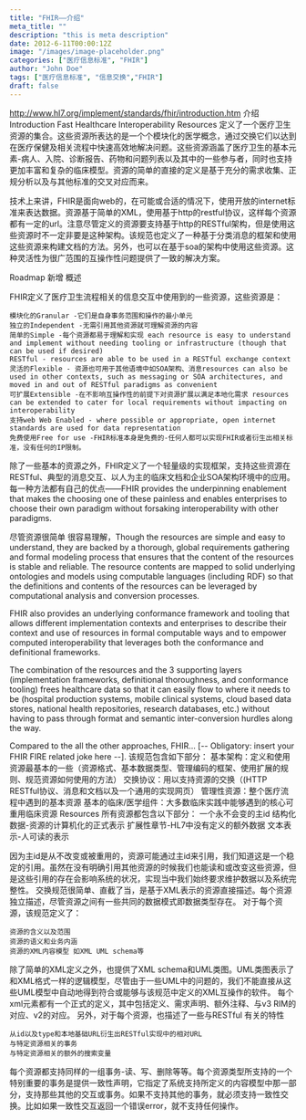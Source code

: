 ```yaml
---
title: "FHIR——介绍"
meta_title: ""
description: "this is meta description"
date: 2012-6-11T00:00:12Z
image: "/images/image-placeholder.png"
categories: ["医疗信息标准", "FHIR"]
author: "John Doe"
tags: ["医疗信息标准", "信息交换","FHIR"]
draft: false
---
```



http://www.hl7.org/implement/standards/fhir/introduction.htm
介绍Introduction
Fast Healthcare Interoperability Resources 定义了一个医疗卫生资源的集合。这些资源所表达的是一个个模块化的医学概念，通过交换它们以达到在医疗保健及相关流程中快速高效地解决问题。这些资源涵盖了医疗卫生的基本元素-病人、入院、诊断报告、药物和问题列表以及其中的一些参与者，同时也支持更加丰富和复杂的临床模型。资源的简单的直接的定义是基于充分的需求收集、正规分析以及与其他标准的交叉对应而来。

技术上来讲，FHIR是面向web的，在可能或合适的情况下，使用开放的internet标准来表达数据。资源基于简单的XML，使用基于http的restful协议，这样每个资源都有一定的url。注意尽管定义的资源要支持基于http的RESTful架构，但是使用这些资源时不一定非要是这种架构。该规范也定义了一种基于分类消息的框架和使用这些资源来构建文档的方法。另外，也可以在基于soa的架构中使用这些资源。这种灵活性为很广范围的互操作性问题提供了一致的解决方案。

Roadmap
新增
概述

FHIR定义了医疗卫生流程相关的信息交互中使用到的一些资源，这些资源是：

    模块化的Granular -它们是自身事务范围和操作的最小单元
    独立的Independent -无需引用其他资源就可理解资源的内容
    简单的Simple -每个资源都易于理解和实现 each resource is easy to understand and implement without needing tooling or infrastructure (though that can be used if desired)
    RESTful - resources are able to be used in a RESTful exchange context
    灵活的Flexible - 资源也可用于其他语境中如SOA架构、消息resources can also be used in other contexts, such as messaging or SOA architectures, and moved in and out of RESTful paradigms as convenient
    可扩展Extensible -在不影响互操作性的前提下对资源扩展以满足本地化需求 resources can be extended to cater for local requirements without impacting on interoperability
    支持web Web Enabled - where possible or appropriate, open internet standards are used for data representation
    免费使用Free for use -FHIR标准本身是免费的-任何人都可以实现FHIR或者衍生出相关标准，没有任何的IP限制。

除了一些基本的资源之外，FHIR定义了一个轻量级的实现框架，支持这些资源在RESTful、典型的消息交互、以人为主的临床文档和企业SOA架构环境中的应用。每一种方法都有自己的优点——FHIR provides the underpinning enablement that makes the choosing one of these painless and enables enterprises to choose their own paradigm without forsaking interoperability with other paradigms.

尽管资源很简单 很容易理解，Though the resources are simple and easy to understand, they are backed by a thorough, global requirements gathering and formal modeling process that ensures that the content of the resources is stable and reliable. The resource contents are mapped to solid underlying ontologies and models using computable languages (including RDF) so that the definitions and contents of the resources can be leveraged by computational analysis and conversion processes.

FHIR also provides an underlying conformance framework and tooling that allows different implementation contexts and enterprises to describe their context and use of resources in formal computable ways and to empower computed interoperability that leverages both the conformance and definitional frameworks.

The combination of the resources and the 3 supporting layers (implementation frameworks, definitional thoroughness, and conformance tooling) frees healthcare data so that it can easily flow to where it needs to be (hospital production systems, mobile clinical systems, cloud based data stores, national health repositories, research databases, etc.) without having to pass through format and semantic inter-conversion hurdles along the way.

Compared to the all the other approaches, FHIR... [-- Obligatory: insert your FHIR FIRE related joke here --].
该规范包含如下部分：
基本架构：定义和使用资源最基本的一些（资源格式、基本数据类型、管理编码的框架、使用扩展的规则、规范资源如何使用的方法）
交换协议：用以支持资源的交换（(HTTP RESTful协议、消息和文档以及一个通用的实现网页）
管理性资源：整个医疗流程中遇到的基本资源
基本的临床/医学组件：大多数临床实践中能够遇到的核心可重用临床资源
Resources
所有资源都包含以下部分：
一个永不会变的主id
结构化数据-资源的计算机化的正式表示
扩展性章节-HL7中没有定义的额外数据
文本表示-人可读的表示

因为主id是从不改变或被重用的，资源可能通过主id来引用，我们知道这是一个稳定的引用。虽然在没有明确引用其他资源的时候我们也能读和或改变这些资源，但是这些引用的存在会影响系统的状况，实现当中我们始终要求维护数据以及系统完整性。
交换规范很简单、直截了当，是基于XML表示的资源直接描述。每个资源独立描述，尽管资源之间有一些共同的数据模式即数据类型存在。
对于每个资源，该规范定义了：

    资源的含义以及范围
    资源的语义和业务内涵
    资源的XML内容模型 如XML UML schema等

除了简单的XML定义之外，也提供了XML schema和UML类图。UML类图表示了和XML格式一样的逻辑模型，尽管由于一些UML中的问题的，我们不能直接从这些UML模型中自动地得到符合或能够与该规范中定义的XML互操作的软件。
每个xml元素都有一个正式的定义，其中包括定义、需求声明、额外注释、与v3 RIM的对应、v2的对应。
另外，对于每个资源，也描述了一些与RESTful 有关的特性

    从id以及type和本地基础URL衍生出RESTful实现中的相对URL
    与特定资源相关的事务
    与特定资源相关的额外的搜索变量

每个资源都支持同样的一组事务-读、写、删除等等。每个资源类型所支持的一个特别重要的事务是提供一致性声明，它指定了系统支持所定义的内容模型中那一部分，支持那些其他的交互或事务。如果不支持其他的事务，就必须支持一致性交换。比如如果一致性交互返回一个错误error，就不支持任何操作。
